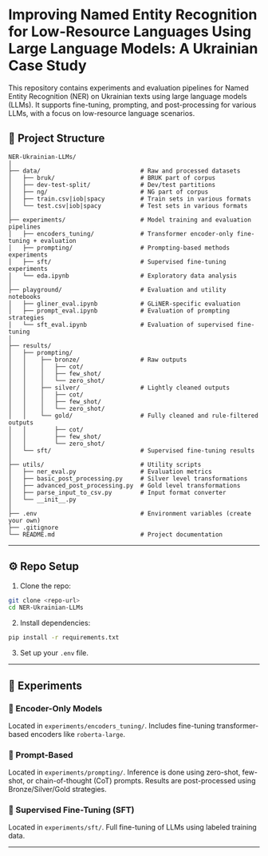 # Improving Named Entity Recognition for Low-Resource Languages Using Large Language Models: A Ukrainian Case Study

This repository contains experiments and evaluation pipelines for Named Entity Recognition (NER) on Ukrainian texts using large language models (LLMs). It supports fine-tuning, prompting, and post-processing for various LLMs, with a focus on low-resource language scenarios.

## 📁 Project Structure

```
NER-Ukrainian-LLMs/
│
├── data/                            # Raw and processed datasets
│   ├── bruk/                        # BRUK part of corpus 
│   ├── dev-test-split/              # Dev/test partitions
│   ├── ng/                          # NG part of corpus 
│   ├── train.csv|iob|spacy          # Train sets in various formats
│   └── test.csv|iob|spacy           # Test sets in various formats
│
├── experiments/                     # Model training and evaluation pipelines
│   ├── encoders_tuning/             # Transformer encoder-only fine-tuning + evaluation
│   ├── prompting/                   # Prompting-based methods experiments
│   ├── sft/                         # Supervised fine-tuning experiments
│   └── eda.ipynb                    # Exploratory data analysis
│
├── playground/                      # Evaluation and utility notebooks
│   ├── gliner_eval.ipynb            # GLiNER-specific evaluation
│   ├── prompt_eval.ipynb            # Evaluation of prompting strategies
│   └── sft_eval.ipynb               # Evaluation of supervised fine-tuning
│
├── results/
│   ├── prompting/
│   │    ├── bronze/                 # Raw outputs
│   │    │   ├── cot/                
│   │    │   ├── few_shot/
│   │    │   └── zero_shot/
│   │    ├── silver/                 # Lightly cleaned outputs
│   │    │   ├── cot/
│   │    │   ├── few_shot/
│   │    │   └── zero_shot/
│   │    └── gold/                   # Fully cleaned and rule-filtered outputs
│   │        ├── cot/
│   │        ├── few_shot/
│   │        └── zero_shot/
│   └── sft/                         # Supervised fine-tuning results
│
├── utils/                           # Utility scripts
│   ├── ner_eval.py                  # Evaluation metrics
│   ├── basic_post_processing.py     # Silver level transformations
│   ├── advanced_post_processing.py  # Gold level transformations
│   ├── parse_input_to_csv.py        # Input format converter
│   └── __init__.py
│
├── .env                             # Environment variables (create your own)
├── .gitignore                 
└── README.md                        # Project documentation
```

---

## ⚙️ Repo Setup

1. Clone the repo:

```bash
git clone <repo-url>
cd NER-Ukrainian-LLMs
```

2. Install dependencies:

```bash
pip install -r requirements.txt
```

3. Set up your `.env` file.

---

## 🧪 Experiments

### 🔹 Encoder-Only Models

Located in `experiments/encoders_tuning/`. Includes fine-tuning transformer-based encoders like `roberta-large`.

### 🔹 Prompt-Based

Located in `experiments/prompting/`. Inference is done using zero-shot, few-shot, or chain-of-thought (CoT) prompts. Results are post-processed using Bronze/Silver/Gold strategies.

### 🔹 Supervised Fine-Tuning (SFT)

Located in `experiments/sft/`. Full fine-tuning of LLMs using labeled training data.

---
